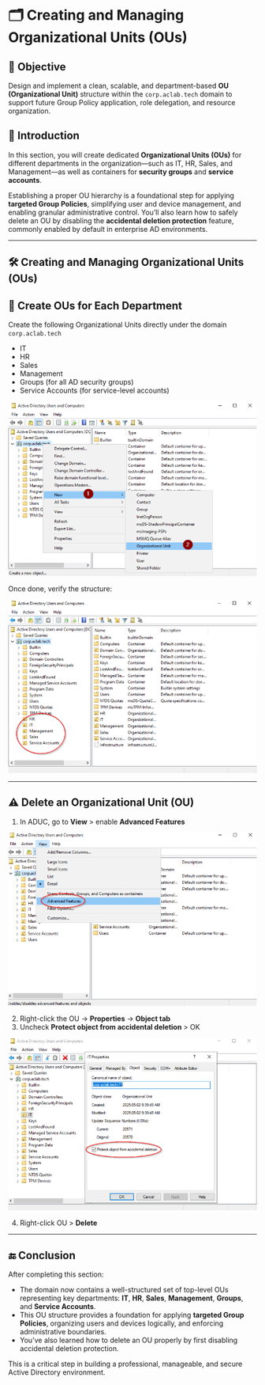 # 🗂️ Creating and Managing Organizational Units (OUs)

## 🎯 Objective

Design and implement a clean, scalable, and department-based **OU (Organizational Unit)** structure within the `corp.aclab.tech` domain to support future Group Policy application, role delegation, and resource organization.

## 📝 Introduction

In this section, you will create dedicated **Organizational Units (OUs)** for different departments in the organization—such as IT, HR, Sales, and Management—as well as containers for **security groups** and **service accounts**.

Establishing a proper OU hierarchy is a foundational step for applying **targeted Group Policies**, simplifying user and device management, and enabling granular administrative control. You’ll also learn how to safely delete an OU by disabling the **accidental deletion protection** feature, commonly enabled by default in enterprise AD environments.

---

## 🛠️ Creating and Managing Organizational Units (OUs)

## 🚀 **Create OUs for Each Department**

Create the following Organizational Units directly under the domain `corp.aclab.tech`

* IT
* HR
* Sales
* Management
* Groups (for all AD security groups)
* Service Accounts (for service-level accounts)

![OU creation-window](https://github.com/AliChoukatli/CyberShield-Enterprise/blob/main/Screenshots/Phase%202/Create_OU.png)

Once done, verify the structure:

![* Final view showing all top-level OUs under the domain](https://github.com/AliChoukatli/CyberShield-Enterprise/blob/main/Screenshots/Phase%202/All_OU.png)

---

 ## ⚠️ **Delete an Organizational Unit (OU)**

1. In ADUC, go to **View** > enable **Advanced Features**

![Advanced Features](https://github.com/AliChoukatli/CyberShield-Enterprise/blob/main/Screenshots/Phase%202/Adv_feature.png)
   
2. Right-click the OU → **Properties** → **Object tab**  
3. Uncheck **Protect object from accidental deletion** > OK
   
![Protect](https://github.com/AliChoukatli/CyberShield-Enterprise/blob/main/Screenshots/Phase%202/protect.png)
   
4. Right-click OU > **Delete**

---

## 🔚 Conclusion

After completing this section:

- The domain now contains a well-structured set of top-level OUs representing key departments: **IT**, **HR**, **Sales**, **Management**, **Groups**, and **Service Accounts**.
- This OU structure provides a foundation for applying **targeted Group Policies**, organizing users and devices logically, and enforcing administrative boundaries.
- You’ve also learned how to delete an OU properly by first disabling accidental deletion protection.

This is a critical step in building a professional, manageable, and secure Active Directory environment.
